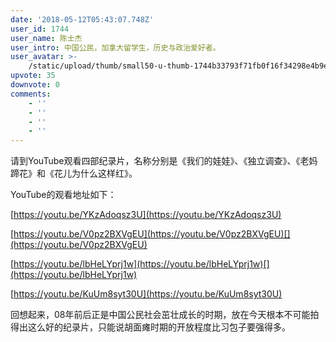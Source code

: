 ```yaml
---
date: '2018-05-12T05:43:07.748Z'
user_id: 1744
user_name: 陈士杰
user_intro: 中国公民，加拿大留学生，历史与政治爱好者。
user_avatar: >-
    /static/upload/thumb/small50-u-thumb-1744b33793f71fb0f16f34298e4b9ea5b3029c60d1bc.png
upvote: 35
downvote: 0
comments:
    - ''
    - ''
    - ''
    - ''
---
```


请到YouTube观看四部纪录片，名称分别是《我们的娃娃》、《独立调查》、《老妈蹄花》和《花儿为什么这样红》。

YouTube的观看地址如下：

[https://youtu.be/YKzAdoqsz3U](https://youtu.be/YKzAdoqsz3U)  

[https://youtu.be/V0pz2BXVgEU](https://youtu.be/V0pz2BXVgEU)[](https://youtu.be/V0pz2BXVgEU)

[https://youtu.be/lbHeLYprj1w](https://youtu.be/lbHeLYprj1w)[](https://youtu.be/lbHeLYprj1w)

[https://youtu.be/KuUm8syt30U](https://youtu.be/KuUm8syt30U)  

回想起来，08年前后正是中国公民社会茁壮成长的时期，放在今天根本不可能拍得出这么好的纪录片，只能说胡面瘫时期的开放程度比习包子要强得多。
